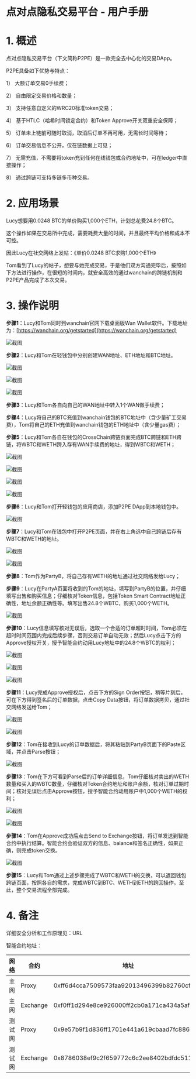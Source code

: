 # 点对点隐私交易平台 - 用户手册

# 1. 概述

点对点隐私交易平台（下文简称P2PE）是一款完全去中心化的交易DApp。

P2PE具备如下优势与特点：

1）	大额订单交易0手续费；

2）	自由限定交易价格和数量；

3）	支持任意自定义的WRC20标准token交易；

4）	基于HTLC（哈希时间锁定合约）和Token Approve开关双重安全保障；

5）	订单未上链前可随时取消，取消后订单不再可用，无需长时间等待；

6）	订单交易信息不公开，仅在链数据上可见；

7）	无需充值，不需要将token充到任何在线钱包或合约地址中，可在ledger中直接操作；

8）	通过跨链可支持多链多币种交易。

# 2. 应用场景

Lucy想要用0.0248 BTC的单价购买1,000个ETH，计划总花费24.8个BTC。

这个操作如果在交易所中完成，需要耗费大量的时间，并且最终平均价格和成本不可控。

因此Lucy在社交网络上发帖：《单价0.0248 BTC求购1,000个ETH》

Tom看到了Lucy的帖子，想要与她完成交易，于是他们双方沟通完毕后，按照如下方法进行操作，在很短的时间内，就安全高效的通过wanchain的跨链机制和P2PE产品完成了本次交易。

# 3. 操作说明

**步骤1**：Lucy和Tom同时到wanchain官网下载桌面版Wan Wallet软件。下载地址为：[https://wanchain.org/getstarted](https://wanchain.org/getstarted)

![截图](./img/1.png)

**步骤2**：Lucy和Tom在轻钱包中分别创建WAN地址、ETH地址和BTC地址。
 
![截图](./img/2.png)

![截图](./img/3.png)

![截图](./img/4.png)
 
**步骤3**：Lucy和Tom各自向自己的WAN地址中转入1个WAN做手续费；

**步骤4**：Lucy将自己的BTC充值到wanchain钱包的BTC地址中（含少量矿工交易费），Tom将自己的ETH充值到wanchain钱包的ETH地址中（含少量gas费）；

**步骤5**：Lucy和Tom各自在钱包的CrossChain跨链页面完成BTC跨链和ETH跨链，将WBTC和WETH跨入存有WAN手续费的地址，得到WBTC和WETH；
 
![截图](./img/5.png)

![截图](./img/6.png)

![截图](./img/7.png)

![截图](./img/8.png)
 
**步骤6**：Lucy和Tom打开轻钱包的应用商店，添加P2PE DApp到本地钱包中。

![截图](./img/9.png)

**步骤7**：Lucy和Tom在钱包中打开P2PE页面，并在右上角选中自己跨链后存有WBTC和WETH的地址。

![截图](./img/10.png)

![截图](./img/11.png)
 
**步骤8**：Tom作为PartyB，将自己存有WETH的地址通过社交网络发给Lucy；

**步骤9**：Lucy在PartyA页面将收到的Tom的地址，填写到PartyB的位置，并仔细填写出售和购买信息；仔细核对Token信息，包括Token Smart Contract地址正确性，地址余额正确性等。填写出售24.8个WBTC，购买1,000个WETH。

![截图](./img/12.png)
 
**步骤10**：Lucy信息填写核对无误后，选取一个合适的订单超时时间，Tom必须在超时时间范围内完成后续步骤，否则交易订单自动无效；然后Lucy点击下方的Approve授权开关，授予智能合约动用Lucy地址中的24.8个WBTC的权利；

![截图](./img/13.png)

![截图](./img/14.png)

![截图](./img/15.png)

**步骤11**：Lucy完成Approve授权后，点击下方的Sign Order按钮，稍等片刻后，可在下方得到签名后的订单数据，点击Copy Data按钮，将订单数据拷贝，通过社交网络发送给Tom；

![截图](./img/16.png)

![截图](./img/17.png)
 
**步骤12**：Tom在接收到Lucy的订单数据后，将其粘贴到PartyB页面下的Paste区域，并点击Parse按钮；

![截图](./img/18.png)

**步骤13**：Tom在下方可看到Parse后的订单详细信息，Tom仔细核对卖出的WETH数量和买入的WBTC数量，仔细核对Token合约地址和账户余额，核对订单过期时间；核对无误后点击Approve按钮，授予智能合约动用账户中1,000个WETH的权利；

![截图](./img/19.png)

![截图](./img/20.png)
 
**步骤14**：Tom在Approve成功后点击Send to Exchange按钮，将订单发送到智能合约中执行结算。智能合约会验证双方的信息、balance和签名正确性，如果正确，则完成token交换。

![截图](./img/21.png)

**步骤15**：Lucy和Tom通过上述步骤完成了WBTC和WETH的交换，可以返回钱包跨链页面，按照各自的需求，完成WBTC到BTC、WETH到ETH的跨回操作。至此，整个交易流程全部完成。


# 4. 备注

详细安全分析和工作原理见：URL

智能合约地址：

|  网络   | 合约  | 地址 |
|  ----  | ----  | ---- |
| 主网  | Proxy |0xff6d4cca7509573faa92013496399b82760cf269|
| 主网  | Exchange |0xf0ff1d294e8ce926000ff2cb0a171ca434a5af16|
| 测试网  | Proxy |0x9e57b9f1d836ff1701e441a619cbaad7fc8863d3|
| 测试网  | Exchange |0x8786038ef9c2f659772c6c2ee8402bdfdc511bb8|